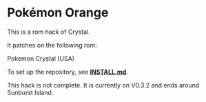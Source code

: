 # Pokémon Orange

This is a rom hack of Crystal.

It patches on the following rom:

Pokemon Crystal (USA)

To set up the repository, see [**INSTALL.md**](INSTALL.md).

This hack is not complete. It is currently on V0.3.2 and ends around Sunburst Island.